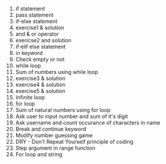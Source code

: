 1. if statement
2. pass statement
3. if-else statement
4. exercise1 & solution
5. and & or operator
6. exericse2 and solution
7. if elif else statement
8. in keyword
9. Check empty or not
10. while loop
11. Sum of numbers using while loop
13. exercise3 & solution
14. exercise4 & solution
15. exercise5 & solution
16. Infinite loop
17. for loop
18. Sum of natural numbers using for loop
19. Ask user to input number and sum of it's digit
20. Ask username and count occurance of characters in name
21. Break and continue keyword
22. Modify number guessing game
23. DRY - Don't Repeat Yourself principle of coding
24. Step argument in range function
25. For loop and string